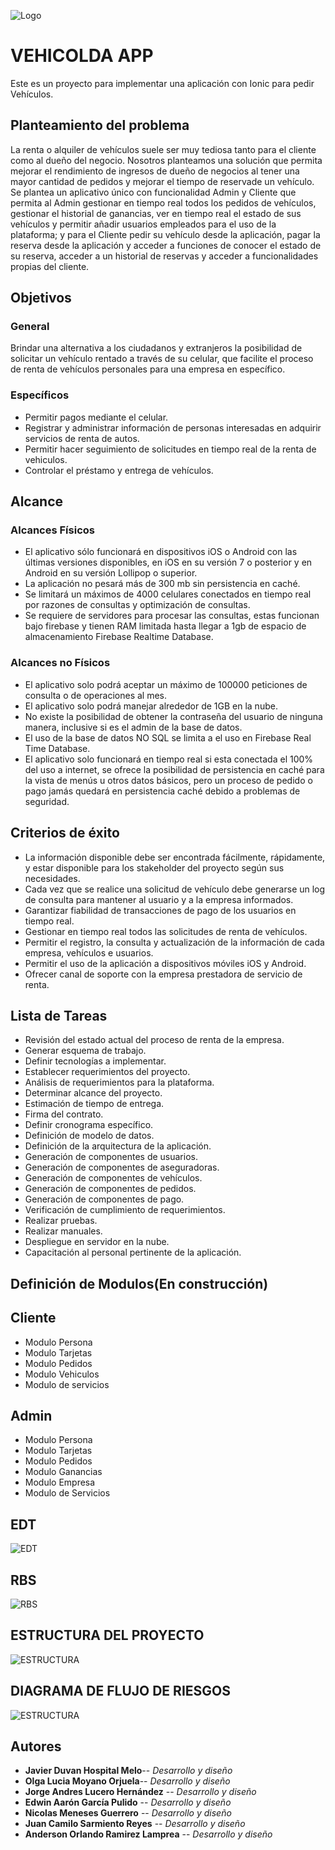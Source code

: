 ![Logo](https://firebasestorage.googleapis.com/v0/b/vehicolda-d1b72.appspot.com/o/Info_Proyecto%2Fggg.png?alt=media&token=9f37dbb2-bdb2-4e52-b63d-7757dc94f79d)

# VEHICOLDA APP

Este es un proyecto para implementar una aplicación con Ionic para pedir Vehículos.

## Planteamiento del problema

La renta o alquiler de vehículos suele ser muy tediosa tanto para el cliente como al dueño del negocio. Nosotros planteamos una solución
que permita mejorar el rendimiento de ingresos de dueño de negocios al tener una mayor cantidad de pedidos y mejorar el tiempo de reservade un vehículo. Se plantea un aplicativo único con funcionalidad Admin y Cliente que permita al Admin gestionar en tiempo real todos los pedidos de vehículos, gestionar el historial de ganancias, ver en tiempo real el estado de sus vehículos y permitir añadir usuarios empleados para el uso de la plataforma; y para el Cliente pedir su vehículo desde la aplicación, pagar la reserva desde la aplicación y acceder a funciones de conocer el estado de su reserva, acceder a un historial de reservas y acceder a funcionalidades propias del cliente. 

## Objetivos

### General

Brindar una alternativa a los ciudadanos y extranjeros la posibilidad de solicitar un vehículo rentado a través de su celular, que facilite el proceso de renta de vehículos personales para una empresa en específico.

### Específicos

* Permitir pagos mediante el celular.
* Registrar y administrar información de personas interesadas en adquirir servicios de renta de autos. 
* Permitir hacer seguimiento de solicitudes en tiempo real de la renta de vehiculos.
* Controlar el  préstamo y entrega de  vehículos. 

## Alcance

### Alcances Físicos 
 
* El aplicativo sólo funcionará en dispositivos iOS o Android con las últimas versiones disponibles, en iOS en su versión 7 o posterior y en Android en su versión  Lollipop o superior.
* La aplicación no pesará más de 300 mb sin persistencia en caché.
* Se limitará un máximos de 4000 celulares conectados en tiempo real por razones de consultas y optimización de consultas.
* Se requiere de servidores para procesar las consultas, estas funcionan bajo firebase y tienen RAM limitada hasta llegar a 1gb de espacio de almacenamiento Firebase Realtime Database.

### Alcances no Físicos 

* El aplicativo solo podrá aceptar un máximo de 100000 peticiones de consulta o de operaciones al mes.
* El aplicativo solo podrá manejar alrededor de 1GB en la nube.
* No existe la posibilidad de obtener la contraseña del usuario de ninguna manera, inclusive si es el admin de la base de datos.
* El uso de la base de datos NO SQL se limita a el uso en Firebase Real Time Database.
* El aplicativo solo funcionará en tiempo real si esta conectada el 100% del uso a internet, se ofrece la posibilidad de persistencia en caché para la vista de menús u otros datos básicos, pero un proceso de pedido o pago jamás quedará en persistencia caché debido a problemas de seguridad. 

## Criterios de éxito

* La información disponible debe ser encontrada fácilmente, rápidamente, y estar disponible para los stakeholder del proyecto según sus necesidades.
* Cada vez que se realice una solicitud de vehículo debe generarse un log de consulta para mantener al  usuario y a la empresa informados.
* Garantizar fiabilidad de transacciones de pago de los usuarios en tiempo real. 
* Gestionar en tiempo real todos las solicitudes de renta de vehículos.
* Permitir el registro, la consulta y actualización de la información de cada empresa, vehículos e usuarios.
* Permitir el uso de la aplicación a dispositivos móviles iOS y Android.
* Ofrecer canal de soporte con la empresa prestadora de servicio de renta.

## Lista de Tareas

* Revisión del estado actual del proceso de renta de la empresa.
* Generar esquema de trabajo.
* Definir tecnologías a implementar. 
* Establecer requerimientos del proyecto.
* Análisis de requerimientos para la plataforma.
* Determinar alcance del proyecto.
* Estimación de tiempo de entrega. 
* Firma del contrato.
* Definir cronograma específico. 
* Definición de modelo de datos.
* Definición de la arquitectura de la aplicación.
* Generación de componentes de usuarios.
* Generación de componentes de aseguradoras.
* Generación de componentes de vehículos. 
* Generación de componentes de pedidos. 
* Generación de componentes de pago.
* Verificación de cumplimiento de requerimientos.
* Realizar pruebas.
* Realizar manuales.
* Despliegue en servidor en la nube.
* Capacitación al personal pertinente  de la aplicación.

## Definición de Modulos(En construcción)

## Cliente
* Modulo Persona
* Modulo Tarjetas
* Modulo Pedidos
* Modulo Vehiculos
* Modulo de servicios
## Admin
* Modulo Persona
* Modulo Tarjetas
* Modulo Pedidos
* Modulo Ganancias
* Modulo Empresa
* Modulo de Servicios

## EDT

![EDT](https://firebasestorage.googleapis.com/v0/b/vehicolda-d1b72.appspot.com/o/Info_Proyecto%2FWES.jpg?alt=media&token=a9463e1c-c7d0-47fc-918a-bdd315503645)

## RBS

![RBS](https://firebasestorage.googleapis.com/v0/b/vehicolda-d1b72.appspot.com/o/Info_Proyecto%2FRBS%20Gesti%C3%B3n%20de%20riesgos.jpg?alt=media&token=58fb6639-d7da-48a0-be09-db1a66667a4e)

## ESTRUCTURA DEL PROYECTO
![ESTRUCTURA](https://firebasestorage.googleapis.com/v0/b/vehicolda-d1b72.appspot.com/o/Info_Proyecto%2FOrganizaci%C3%B3n.jpg?alt=media&token=49d38f83-e470-4805-882c-c2baf1ffce05)
## DIAGRAMA DE FLUJO DE RIESGOS
![ESTRUCTURA](https://firebasestorage.googleapis.com/v0/b/vehicolda-d1b72.appspot.com/o/Info_Proyecto%2FDiagrama%20de%20Flujo.png?alt=media&token=324bb968-668a-4426-8809-1076429c7706)

## Autores
* **Javier Duvan Hospital Melo**-- *Desarrollo y diseño*
* **Olga Lucia Moyano Orjuela**-- *Desarrollo y diseño*
* **Jorge Andres Lucero Hernández** -- *Desarrollo y diseño*
* **Edwin Aarón García Pulido** -- *Desarrollo y diseño*
* **Nicolas Meneses Guerrero** -- *Desarrollo y diseño*
* **Juan Camilo Sarmiento Reyes** -- *Desarrollo y diseño*
* **Anderson Orlando Ramirez Lamprea** -- *Desarrollo y diseño*




